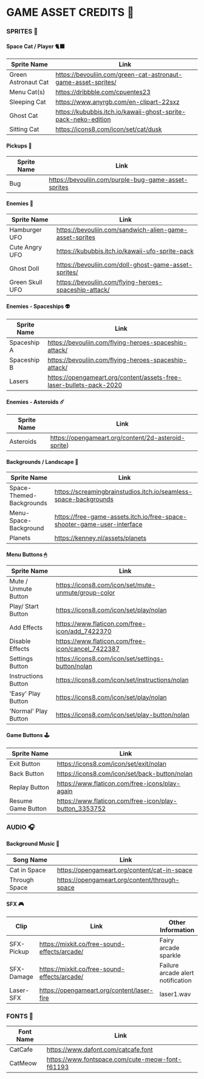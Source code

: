  # GAME ASSET CREDITS 👾

### SPRITES 🐁

#### Space Cat / Player 🐈‍⬛

| Sprite Name                  | Link                                                           |
| -----------                  | -----------                                                    |
| Green Astronaut Cat          | https://bevouliin.com/green-cat-astronaut-game-asset-sprites/  |
| Menu Cat(s)                  | https://dribbble.com/cpuentes23                                |
| Sleeping Cat                 | https://www.anyrgb.com/en-clipart-22sxz                        |
| Ghost Cat                    | https://kububbis.itch.io/kawaii-ghost-sprite-pack-neko-edition |
| Sitting Cat                  | https://icons8.com/icon/set/cat/dusk                           |

#### Pickups 🐛

| Sprite Name  | Link                                                |
| -----------  | -----------                                         |
| Bug          | https://bevouliin.com/purple-bug-game-asset-sprites |

#### Enemies 👻

| Sprite Name     | Link                                                    |
| -----------     | -----------                                             |
| Hamburger UFO   | https://bevouliin.com/sandwich-alien-game-asset-sprites |
| Cute Angry UFO  | https://kububbis.itch.io/kawaii-ufo-sprite-pack         |
| Ghost Doll      | https://bevouliin.com/doll-ghost-game-asset-sprites/    |
| Green Skull UFO | https://bevouliin.com/flying-heroes-spaceship-attack/   |

#### Enemies - Spaceships 👽

| Sprite Name     | Link                                                                    |
| -----------     | -----------                                                             |
| Spaceship A     | https://bevouliin.com/flying-heroes-spaceship-attack/                   |
| Spaceship B     | https://bevouliin.com/flying-heroes-spaceship-attack/                   |
| Lasers          | https://opengameart.org/content/assets-free-laser-bullets-pack-2020     |

#### Enemies - Asteroids ☄️

| Sprite Name     | Link                                                                    |
| -----------     | -----------                                                             |
| Asteroids       | https://opengameart.org/content/2d-asteroid-sprite)                     |


#### Backgrounds / Landscape 🌌

| Sprite Name              | Link                                                                    |
| -----------              | -----------                                                             |
| Space-Themed-Backgrounds | https://screamingbrainstudios.itch.io/seamless-space-backgrounds        |
| Menu-Space-Background    | https://free-game-assets.itch.io/free-space-shooter-game-user-interface |
| Planets                  | https://kenney.nl/assets/planets                                        |

#### Menu Buttons 🖰

| Sprite Name          | Link                                                   |
| -----------          | -----------                                            |
| Mute / Unmute Button | https://icons8.com/icon/set/mute-unmute/group-color    |
| Play/ Start Button   | https://icons8.com/icon/set/play/nolan                 |
| Add Effects          | https://www.flaticon.com/free-icon/add_7422370         |
| Disable Effects      | https://www.flaticon.com/free-icon/cancel_7422387      |
| Settings Button      | https://icons8.com/icon/set/settings-button/nolan      |
| Instructions Button  | https://icons8.com/icon/set/instructions/nolan         |
| 'Easy' Play Button   | https://icons8.com/icon/set/play/nolan                 |
| 'Normal' Play Button | https://icons8.com/icon/set/play-button/nolan          |

#### Game Buttons 🕹️

| Sprite Name          | Link                                                   |
| -----------          | -----------                                            |
| Exit Button          | https://icons8.com/icon/set/exit/nolan                 |
| Back Button          | https://icons8.com/icon/set/back-button/nolan          |
| Replay Button        | https://www.flaticon.com/free-icons/play-again         |
| Resume Game Button   | https://www.flaticon.com/free-icon/play-button_3353752 |

### AUDIO 🎧

#### Background Music 🌠

| Song Name     | Link                                          |
| -----------   | -----------                                   |
| Cat in Space  | https://opengameart.org/content/cat-in-space  |
| Through Space | https://opengameart.org/content/through-space | 
                                   
#### SFX 🎮

| Clip            | Link                                               | Other Information                 |
| -----------     | -----------                                        | -----------                       |
| SFX-Pickup      | https://mixkit.co/free-sound-effects/arcade/       | Fairy arcade sparkle              |
| SFX-Damage      | https://mixkit.co/free-sound-effects/arcade/       | Failure arcade alert notification |
| Laser-SFX       | https://opengameart.org/content/laser-fire         | laser1.wav                        |                                  

### FONTS 🐾

| Font Name    | Link                                            |
| -----------  | -----------                                     |
| CatCafe      | https://www.dafont.com/catcafe.font             |
| CatMeow      | https://www.fontspace.com/cute-meow-font-f61193 |
